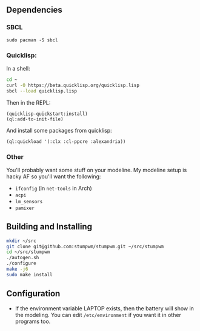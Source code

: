 ## Dependencies

### SBCL

`sudo pacman -S sbcl`

### Quicklisp:

In a shell:

```bash
cd ~
curl -O https://beta.quicklisp.org/quicklisp.lisp
sbcl --load quicklisp.lisp
```

Then in the REPL:

```common-lisp
(quicklisp-quickstart:install)
(ql:add-to-init-file)
```

And install some packages from quicklisp:

```common-lisp
(ql:quickload '(:clx :cl-ppcre :alexandria))
```

### Other

You'll probably want some stuff on your modeline. My modeline setup is hacky AF so you'll want the following:

- `ifconfig` (in `net-tools` in Arch)
- `acpi`
- `lm_sensors`
- `pamixer`

## Building and Installing

```bash
mkdir ~/src
git clone git@github.com:stumpwm/stumpwm.git ~/src/stumpwm
cd ~/src/stumpwm
./autogen.sh
./configure
make -j6
sudo make install
```

## Configuration

- If the environment variable LAPTOP exists, then the battery will show in the modeling. You can edit `/etc/environment` if you want it in other programs too.
